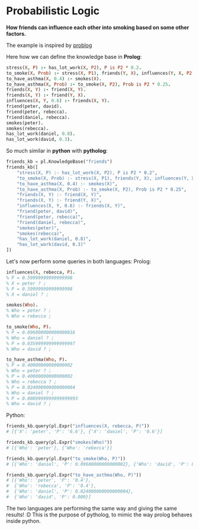 # Probabilistic Logic

**How friends can influence each other into smoking based on some other factors.**

The example is inspired by [problog](https://dtai.cs.kuleuven.be/problog/tutorial/basic/05_smokers.html)

Here how we can define the knowledge base in **Prolog**:

```prolog
stress(X, P) :- has_lot_work(X, P2), P is P2 * 0.2.
to_smoke(X, Prob) :- stress(X, P1), friends(Y, X), influences(Y, X, P2), smokes(Y), Prob is P1 * P2.
to_have_asthma(X, 0.4) :- smokes(X).
to_have_asthma(X, Prob) :- to_smoke(X, P2), Prob is P2 * 0.25.
friends(X, Y) :- friend(X, Y).
friends(X, Y) :- friend(Y, X).
influences(X, Y, 0.6) :- friends(X, Y).
friend(peter, david).
friend(peter, rebecca).
friend(daniel, rebecca).
smokes(peter).
smokes(rebecca).
has_lot_work(daniel, 0.8).
has_lot_work(david, 0.3).
```

So much similar in **python** with **pytholog**:

```python
friends_kb = pl.KnowledgeBase("friends")
friends_kb([
    "stress(X, P) :- has_lot_work(X, P2), P is P2 * 0.2",
    "to_smoke(X, Prob) :- stress(X, P1), friends(Y, X), influences(Y, X, P2), smokes(Y), Prob is P1 * P2",
    "to_have_asthma(X, 0.4) :- smokes(X)",
    "to_have_asthma(X, Prob) :- to_smoke(X, P2), Prob is P2 * 0.25",
    "friends(X, Y) :- friend(X, Y)",
    "friends(X, Y) :- friend(Y, X)",
    "influences(X, Y, 0.6) :- friends(X, Y)",
    "friend(peter, david)",
    "friend(peter, rebecca)",
    "friend(daniel, rebecca)",
    "smokes(peter)",
    "smokes(rebecca)",
    "has_lot_work(daniel, 0.8)",
    "has_lot_work(david, 0.3)"
])
```

Let's now perform some queries in both languages:
Prolog:

```prolog
influences(X, rebecca, P).
% P = 0.59999999999999998
% X = peter ? ;
% P = 0.59999999999999998
% X = daniel ? ;

smokes(Who).
% Who = peter ? ;
% Who = rebecca ;

to_smoke(Who, P).
% P = 0.096000000000000016
% Who = daniel ? ;
% P = 0.035999999999999997
% Who = david ? ;

to_have_asthma(Who, P).
% P = 0.40000000000000002
% Who = peter ? ;
% P = 0.40000000000000002
% Who = rebecca ? ;
% P = 0.024000000000000004
% Who = daniel ? ;
% P = 0.0089999999999999993
% Who = david ? ;
```

Python:

```python
friends_kb.query(pl.Expr("influences(X, rebecca, P)"))
# [{'X': 'peter', 'P': '0.6'}, {'X': 'daniel', 'P': '0.6'}]

friends_kb.query(pl.Expr("smokes(Who)"))
# [{'Who': 'peter'}, {'Who': 'rebecca'}]

friends_kb.query(pl.Expr("to_smoke(Who, P)"))
# [{'Who': 'daniel', 'P': 0.09600000000000002}, {'Who': 'david', 'P': 0.036}]

friends_kb.query(pl.Expr("to_have_asthma(Who, P)"))
# [{'Who': 'peter', 'P': '0.4'},
#  {'Who': 'rebecca', 'P': '0.4'},
#  {'Who': 'daniel', 'P': 0.024000000000000004},
#  {'Who': 'david', 'P': 0.009}]
```

The two languages are performing the same way and giving the same results! :D
This is the purpose of pytholog, to mimic the way prolog behaves inside python.